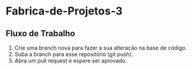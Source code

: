 # Fabrica-de-Projetos-3

## Fluxo de Trabalho

1. Crie uma branch nova para fazer a sua alteração na base de código.
3. Suba a branch para esse repositório (git push).
4. Abra um pull request e espere ser aprovado.
